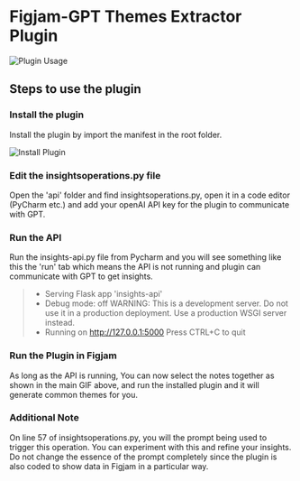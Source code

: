 # Figjam-GPT Themes Extractor Plugin

![Plugin Usage](/readme-media/gpt-insights.gif)

## Steps to use the plugin

### Install the plugin

Install the plugin by import the manifest in the root folder.

![Install Plugin](/readme-media/install-plugin.gif)

### Edit the insightsoperations.py file

Open the 'api' folder and find insightsoperations.py, open it in a code editor (PyCharm etc.) and add your openAI API key for the plugin to communicate with GPT.

### Run the API 
Run the insights-api.py file from Pycharm and you will see something like this the 'run' tab which means the API is not running and plugin can communicate with GPT to
get insights.

> * Serving Flask app 'insights-api'
> * Debug mode: off
> WARNING: This is a development server. Do not use it in a production deployment. Use a production WSGI server instead.
> * Running on http://127.0.0.1:5000
> Press CTRL+C to quit

### Run the Plugin in Figjam
As long as the API is running, You can now select the notes together as shown in the main GIF above, and run the installed plugin and it will generate common themes for you.

### Additional Note
On line 57 of insightsoperations.py, you will the prompt being used to trigger this operation. You can experiment with this and refine your insights. Do not change the
essence of the prompt completely since the plugin is also coded to show data in Figjam in a particular way.

